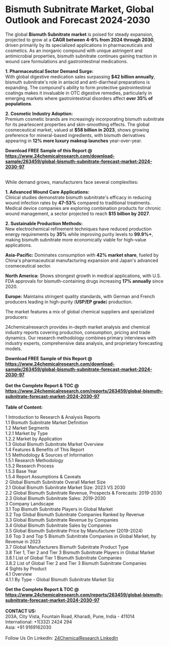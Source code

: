 <h1>Bismuth Subnitrate Market, Global Outlook and Forecast 2024-2030</h1><p>The global <strong>Bismuth Subnitrate market</strong> is poised for steady expansion, projected to grow at a <strong>CAGR between 4-6% from 2024 through 2030</strong>, driven primarily by its specialized applications in pharmaceuticals and cosmetics. As an inorganic compound with unique astringent and antimicrobial properties, bismuth subnitrate continues gaining traction in wound care formulations and gastrointestinal medications.</p><p><strong>1. Pharmaceutical Sector Demand Surge:</strong><br>
With global digestive medication sales surpassing <strong>$42 billion annually</strong>, bismuth subnitrate's role in antacid and anti-diarrheal preparations is expanding. The compound's ability to form protective gastrointestinal coatings makes it invaluable in OTC digestive remedies, particularly in emerging markets where gastrointestinal disorders affect <strong>over 35% of populations</strong>.</p><p><strong>2. Cosmetic Industry Adoption:</strong><br>
Premium cosmetic brands are increasingly incorporating bismuth subnitrate for its pearlescent properties and skin-smoothing effects. The global cosmeceutical market, valued at <strong>$58 billion in 2023</strong>, shows growing preference for mineral-based ingredients, with bismuth derivatives appearing in <strong>12% more luxury makeup launches</strong> year-over-year.</p><div><b>Download FREE Sample of this Report @ 
            <a href="https://www.24chemicalresearch.com/download-sample/263459/global-bismuth-subnitrate-forecast-market-2024-2030-97">
            https://www.24chemicalresearch.com/download-sample/263459/global-bismuth-subnitrate-forecast-market-2024-2030-97</a></b></div><br><p>While demand grows, manufacturers face several complexities:</p><p><strong>1. Advanced Wound Care Applications:</strong><br>
Clinical studies demonstrate bismuth subnitrate's efficacy in reducing wound infection rates by <strong>47-53%</strong> compared to traditional treatments. Medical device companies are exploring combination products for chronic wound management, a sector projected to reach <strong>$15 billion by 2027</strong>.</p><p><strong>2. Sustainable Production Methods:</strong><br>
New electrochemical refinement techniques have reduced production energy requirements by <strong>35%</strong> while improving purity levels to <strong>99.9%+</strong>, making bismuth subnitrate more economically viable for high-value applications.</p><p><strong>Asia-Pacific:</strong> Dominates consumption with <strong>42% market share</strong>, fueled by China's pharmaceutical manufacturing expansion and Japan's advanced cosmeceutical sector.</p><p><strong>North America:</strong> Shows strongest growth in medical applications, with U.S. FDA approvals for bismuth-containing drugs increasing <strong>17% annually</strong> since 2020.</p><p><strong>Europe:</strong> Maintains stringent quality standards, with German and French producers leading in high-purity (<strong>USP/EP grade</strong>) production.</p><p>The market features a mix of global chemical suppliers and specialized producers:
</p><p>24chemicalresearch provides in-depth market analysis and chemical industry reports covering production, consumption, pricing and trade dynamics. Our research methodology combines primary interviews with industry experts, comprehensive data analysis, and proprietary forecasting models.</p><div><b>Download FREE Sample of this Report @ 
            <a href="https://www.24chemicalresearch.com/download-sample/263459/global-bismuth-subnitrate-forecast-market-2024-2030-97">
            https://www.24chemicalresearch.com/download-sample/263459/global-bismuth-subnitrate-forecast-market-2024-2030-97</a></b></div><br><div><b>Get the Complete Report & TOC @ 
            <a href="https://www.24chemicalresearch.com/reports/263459/global-bismuth-subnitrate-forecast-market-2024-2030-97">
            https://www.24chemicalresearch.com/reports/263459/global-bismuth-subnitrate-forecast-market-2024-2030-97</a></b></div><br>
            <b>Table of Content:</b><p>1 Introduction to Research & Analysis Reports<br />
    1.1 Bismuth Subnitrate Market Definition<br />
    1.2 Market Segments<br />
        1.2.1 Market by Type<br />
        1.2.2 Market by Application<br />
    1.3 Global Bismuth Subnitrate Market Overview<br />
    1.4 Features & Benefits of This Report<br />
    1.5 Methodology & Sources of Information<br />
        1.5.1 Research Methodology<br />
        1.5.2 Research Process<br />
        1.5.3 Base Year<br />
        1.5.4 Report Assumptions & Caveats<br />
2 Global Bismuth Subnitrate Overall Market Size<br />
    2.1 Global Bismuth Subnitrate Market Size: 2023 VS 2030<br />
    2.2 Global Bismuth Subnitrate Revenue, Prospects & Forecasts: 2019-2030<br />
    2.3 Global Bismuth Subnitrate Sales: 2019-2030<br />
3 Company Landscape<br />
    3.1 Top Bismuth Subnitrate Players in Global Market<br />
    3.2 Top Global Bismuth Subnitrate Companies Ranked by Revenue<br />
    3.3 Global Bismuth Subnitrate Revenue by Companies<br />
    3.4 Global Bismuth Subnitrate Sales by Companies<br />
    3.5 Global Bismuth Subnitrate Price by Manufacturer (2019-2024)<br />
    3.6 Top 3 and Top 5 Bismuth Subnitrate Companies in Global Market, by Revenue in 2023<br />
    3.7 Global Manufacturers Bismuth Subnitrate Product Type<br />
    3.8 Tier 1, Tier 2 and Tier 3 Bismuth Subnitrate Players in Global Market<br />
        3.8.1 List of Global Tier 1 Bismuth Subnitrate Companies<br />
        3.8.2 List of Global Tier 2 and Tier 3 Bismuth Subnitrate Companies<br />
4 Sights by Product<br />
    4.1 Overview<br />
        4.1.1 By Type - Global Bismuth Subnitrate Market Siz</p><div><b>Get the Complete Report & TOC @ 
            <a href="https://www.24chemicalresearch.com/reports/263459/global-bismuth-subnitrate-forecast-market-2024-2030-97">
            https://www.24chemicalresearch.com/reports/263459/global-bismuth-subnitrate-forecast-market-2024-2030-97</a></b></div><br><b>CONTACT US:</b><br>
            203A, City Vista, Fountain Road, Kharadi, Pune, India - 411014<br>
            International: +1(332) 2424 294<br>
            Asia: +91 9169162030 <br><br>
            Follow Us On LinkedIn: <a href="https://www.linkedin.com/company/24chemicalresearch/">24ChemicalResearch LinkedIn</a>